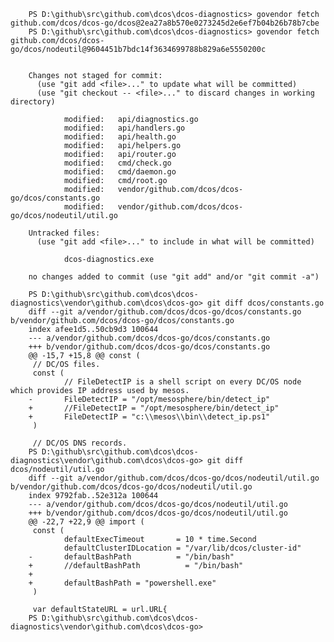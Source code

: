 
        PS D:\github\src\github.com\dcos\dcos-diagnostics> govendor fetch github.com/dcos/dcos-go/dcos@2ea27a8b570e0273245d2e6ef7b04b26b78b7cbe
        PS D:\github\src\github.com\dcos\dcos-diagnostics> govendor fetch github.com/dcos/dcos-go/dcos/nodeutil@9604451b7bdc14f3634699788b829a6e5550200c


        Changes not staged for commit:
          (use "git add <file>..." to update what will be committed)
          (use "git checkout -- <file>..." to discard changes in working directory)

                modified:   api/diagnostics.go
                modified:   api/handlers.go
                modified:   api/health.go
                modified:   api/helpers.go
                modified:   api/router.go
                modified:   cmd/check.go
                modified:   cmd/daemon.go
                modified:   cmd/root.go
                modified:   vendor/github.com/dcos/dcos-go/dcos/constants.go
                modified:   vendor/github.com/dcos/dcos-go/dcos/nodeutil/util.go

        Untracked files:
          (use "git add <file>..." to include in what will be committed)

                dcos-diagnostics.exe

        no changes added to commit (use "git add" and/or "git commit -a")

        PS D:\github\src\github.com\dcos\dcos-diagnostics\vendor\github.com\dcos\dcos-go> git diff dcos/constants.go
        diff --git a/vendor/github.com/dcos/dcos-go/dcos/constants.go b/vendor/github.com/dcos/dcos-go/dcos/constants.go
        index afee1d5..50cb9d3 100644
        --- a/vendor/github.com/dcos/dcos-go/dcos/constants.go
        +++ b/vendor/github.com/dcos/dcos-go/dcos/constants.go
        @@ -15,7 +15,8 @@ const (
         // DC/OS files.
         const (
                // FileDetectIP is a shell script on every DC/OS node which provides IP address used by mesos.
        -       FileDetectIP = "/opt/mesosphere/bin/detect_ip"
        +       //FileDetectIP = "/opt/mesosphere/bin/detect_ip"
        +       FileDetectIP = "c:\\mesos\\bin\\detect_ip.ps1"
         )

         // DC/OS DNS records.
        PS D:\github\src\github.com\dcos\dcos-diagnostics\vendor\github.com\dcos\dcos-go> git diff dcos/nodeutil/util.go
        diff --git a/vendor/github.com/dcos/dcos-go/dcos/nodeutil/util.go b/vendor/github.com/dcos/dcos-go/dcos/nodeutil/util.go
        index 9792fab..52e312a 100644
        --- a/vendor/github.com/dcos/dcos-go/dcos/nodeutil/util.go
        +++ b/vendor/github.com/dcos/dcos-go/dcos/nodeutil/util.go
        @@ -22,7 +22,9 @@ import (
         const (
                defaultExecTimeout       = 10 * time.Second
                defaultClusterIDLocation = "/var/lib/dcos/cluster-id"
        -       defaultBashPath          = "/bin/bash"
        +       //defaultBashPath          = "/bin/bash"
        +
        +       defaultBashPath = "powershell.exe"
         )

         var defaultStateURL = url.URL{
        PS D:\github\src\github.com\dcos\dcos-diagnostics\vendor\github.com\dcos\dcos-go>
